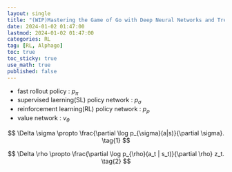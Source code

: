 ```yaml
---
layout: single
title: "(WIP)Mastering the Game of Go with Deep Neural Networks and Tree Search"
date: 2024-01-02 01:47:00
lastmod: 2024-01-02 01:47:00
categories: RL
tag: [RL, Alphago]
toc: true
toc_sticky: true
use_math: true
published: false
---
```


* fast rollout policy : $p_\pi$
* supervised laerning(SL) policy network : $p_\sigma$
* reinforcement learning(RL) policy network : $p_\rho$
* value network : $v_\theta$

$$
\Delta \sigma \propto \frac{\partial \log p_{\sigma}(a|s)}{\partial \sigma}. \tag{1}
$$

$$
\Delta \rho \propto \frac{\partial \log p_{\rho}(a_t | s_t)}{\partial \rho} z_t. \tag{2}
$$